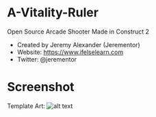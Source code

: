 # A-Vitality-Ruler
Open Source Arcade Shooter Made in Construct 2

* Created by Jeremy Alexander (Jerementor) 
* Website: https://www.ifelselearn.com
* Twitter: @jerementor

# Screenshot
Template Art: 
![alt text](https://pbs.twimg.com/media/CclGmLXUAAErW_Z.jpg"Gif")
